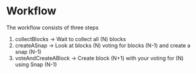 # Workflow

The workflow consists of three steps

1. collectBlocks -> Wait to collect all (N) blocks
2. createASnap -> Look at blocks (N) voting for blocks (N-1) and create a snap (N-1)
3. voteAndCreateABlock -> Create block (N+1) with your voting for (N) using Snap (N-1)

